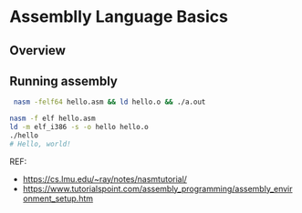 # Assemblly Language Basics

## Overview

## Running assembly

```sh
 nasm -felf64 hello.asm && ld hello.o && ./a.out
```


```bash
nasm -f elf hello.asm
ld -m elf_i386 -s -o hello hello.o
./hello
# Hello, world!
```



REF:
- https://cs.lmu.edu/~ray/notes/nasmtutorial/
- https://www.tutorialspoint.com/assembly_programming/assembly_environment_setup.htm